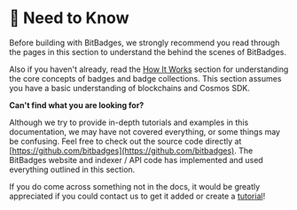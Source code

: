 # 🧠 Need to Know

Before building with BitBadges, we strongly recommend you read through the pages in this section to understand the behind the scenes of BitBadges.

Also if you haven't already, read the [How It Works](../../overview/how-it-works.md) section for understanding the core concepts of badges and badge collections. This section assumes you have a basic understanding of blockchains and Cosmos SDK.

**Can't find what you are looking for?**

Although we try to provide in-depth tutorials and examples in this documentation, we may have not covered everything, or some things may be confusing. Feel free to check out the source code directly at [https://github.com/bitbadges](https://github.com/bitbadges). The BitBadges website and indexer / API code has implemented and used everything outlined in this section.&#x20;

If you do come across something not in the docs, it would be greatly appreciated if you could contact us to get it added or create a [tutorial](../tutorials/)!





###





